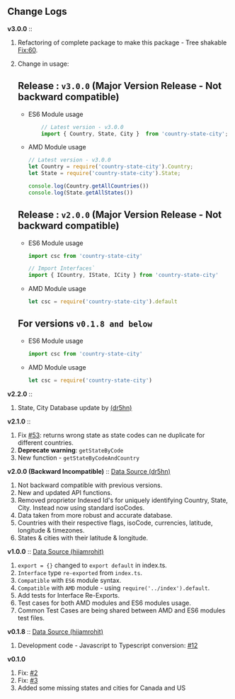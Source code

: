 Change Logs
---------------
**v3.0.0** :: 
1. Refactoring of complete package to make this package - Tree shakable [Fix:60](https://github.com/harpreetkhalsagtbit/country-state-city/issues/60).
2. Change in usage:

    ## Release : `v3.0.0` (Major Version Release - Not backward compatible)
    - ES6 Module usage
    
        ```js
            // Latest version - v3.0.0
            import { Country, State, City }  from 'country-state-city';
        ```

    - AMD Module usage
    
        ```js
        // Latest version - v3.0.0
        let Country = require('country-state-city').Country;
        let State = require('country-state-city').State;

        console.log(Country.getAllCountries())
        console.log(State.getAllStates())
        ```

    ## Release : `v2.0.0` (Major Version Release - Not backward compatible)
    - ES6 Module usage
    
        ```js
        import csc from 'country-state-city'

        // Import Interfaces`
        import { ICountry, IState, ICity } from 'country-state-city'
        ```
    - AMD Module usage
    
        ```js
        let csc = require('country-state-city').default
        ```


    ## For versions `v0.1.8 and below`

    - ES6 Module usage
    
        ```js
        import csc from 'country-state-city'
        ```

    - AMD Module usage
    
        ```js
        let csc = require('country-state-city')
        ```

**v2.2.0** :: 

1. State, City Database update by [(dr5hn)](https://github.com/dr5hn/countries-states-cities-database)

**v2.1.0** :: 

1. Fix [#53](https://github.com/harpreetkhalsagtbit/country-state-city/issues/53): returns wrong state as state codes can ne duplicate for different countries.
2. **Deprecate warning**: `getStateByCode`
3. New function - `getStateByCodeAndCountry`

**v2.0.0 (Backward Incompatible)** :: [Data Source (dr5hn)](https://github.com/dr5hn/countries-states-cities-database)

1. Not backward compatible with previous versions.
2. New and updated API functions.
3. Removed proprietor Indexed Id's for uniquely identifying Country, State, City. Instead now using standard isoCodes.
4. Data taken from more robust and accurate database.
5. Countries with their respective flags, isoCode, currencies, latitude, longitude & timezones.
6. States & cities with their latitude & longitude.

**v1.0.0** :: [Data Source (hiiamrohit)](https://github.com/hiiamrohit/Countries-States-Cities-database)
1. `export = {}` changed to `export default` in index.ts.
2. `Interface` type `re-exported` from `index.ts`.
3. `Compatible` with `ES6` module syntax.
4. `Compatible` with `AMD` module - using `require('../index').default`.
5. Add tests for Interface Re-Exports.
6. Test cases for both AMD modules and ES6 modules usage.
7. Common Test Cases are being shared between AMD and ES6 modules test files.

**v0.1.8** :: [Data Source (hiiamrohit)](https://github.com/hiiamrohit/Countries-States-Cities-database)
1. Development code - Javascript to Typescript conversion: [#12](https://github.com/harpreetkhalsagtbit/country-state-city/pull/12)

**v0.1.0**
1. Fix: [#2](https://github.com/harpreetkhalsagtbit/country-state-city/issues/2)
2. Fix: [#3](https://github.com/harpreetkhalsagtbit/country-state-city/issues/3)
3. Added some missing states and cities for Canada and US

